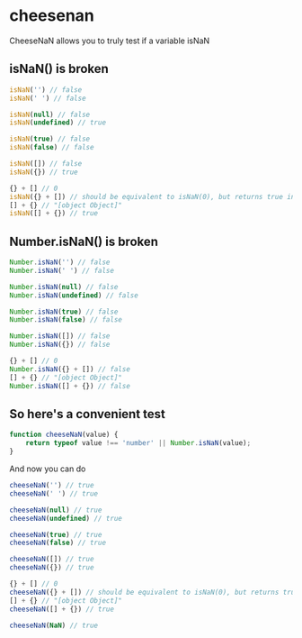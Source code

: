 # cheesenan
CheeseNaN allows you to truly test if a variable isNaN 

## isNaN() is broken

```javascript
isNaN('') // false
isNaN(' ') // false

isNaN(null) // false
isNaN(undefined) // true

isNaN(true) // false
isNaN(false) // false

isNaN([]) // false
isNaN({}) // true

{} + [] // 0
isNaN({} + []) // should be equivalent to isNaN(0), but returns true instead
[] + {} // "[object Object]"
isNaN([] + {}) // true
```

## Number.isNaN() is broken

```javascript
Number.isNaN('') // false
Number.isNaN(' ') // false

Number.isNaN(null) // false
Number.isNaN(undefined) // false

Number.isNaN(true) // false
Number.isNaN(false) // false

Number.isNaN([]) // false
Number.isNaN({}) // false

{} + [] // 0
Number.isNaN({} + []) // false
[] + {} // "[object Object]"
Number.isNaN([] + {}) // false
```

## So here's a convenient test

```javascript
function cheeseNaN(value) {
    return typeof value !== 'number' || Number.isNaN(value);
}
```

And now you can do 
```javascript
cheeseNaN('') // true
cheeseNaN(' ') // true

cheeseNaN(null) // true
cheeseNaN(undefined) // true

cheeseNaN(true) // true
cheeseNaN(false) // true

cheeseNaN([]) // true
cheeseNaN({}) // true

{} + [] // 0
cheeseNaN({} + []) // should be equivalent to isNaN(0), but returns true instead
[] + {} // "[object Object]"
cheeseNaN([] + {}) // true

cheeseNaN(NaN) // true
```
